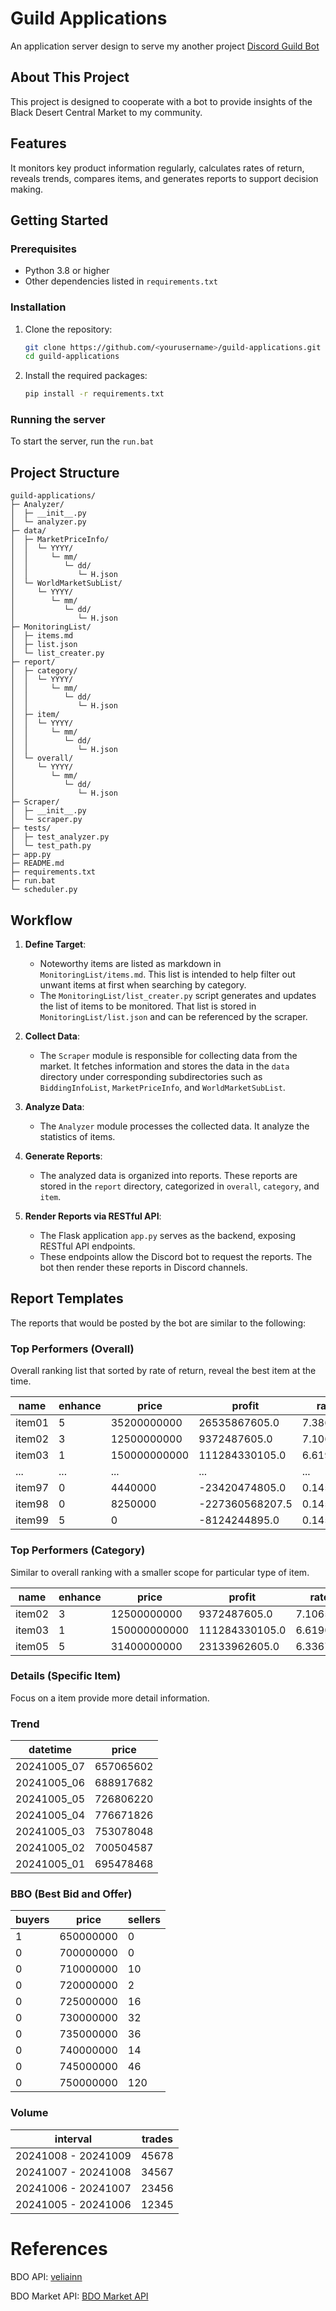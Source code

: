 # Guild Applications
An application server design to serve my another project [Discord Guild Bot](https://github.com/RyanYCT/discord-guild-bot)

## About This Project
This project is designed to cooperate with a bot to provide insights of the Black Desert Central Market to my community.

## Features
It monitors key product information regularly, calculates rates of return, reveals trends, compares items, and generates reports to support decision making.

## Getting Started
### Prerequisites
- Python 3.8 or higher
- Other dependencies listed in `requirements.txt`

### Installation
1. Clone the repository:
    ```bash
    git clone https://github.com/<yourusername>/guild-applications.git
    cd guild-applications
    ```

2. Install the required packages:
    ```bash
    pip install -r requirements.txt
    ```

### Running the server
To start the server, run the `run.bat`

## Project Structure
```
guild-applications/
├─ Analyzer/
│  ├─ __init__.py
│  └─ analyzer.py
├─ data/
│  ├─ MarketPriceInfo/
│  │  └─ YYYY/
│  │     └─ mm/
│  │        └─ dd/
│  │           └─ H.json
│  └─ WorldMarketSubList/
│     └─ YYYY/
│        └─ mm/
│           └─ dd/
│              └─ H.json
├─ MonitoringList/
│  ├─ items.md
│  ├─ list.json
│  └─ list_creater.py
├─ report/
│  ├─ category/
│  │  └─ YYYY/
│  │     └─ mm/
│  │        └─ dd/
│  │           └─ H.json
│  ├─ item/
│  │  └─ YYYY/
│  │     └─ mm/
│  │        └─ dd/
│  │           └─ H.json
│  └─ overall/
│     └─ YYYY/
│        └─ mm/
│           └─ dd/
│              └─ H.json
├─ Scraper/
│  ├─ __init__.py
│  └─ scraper.py
├─ tests/
│  ├─ test_analyzer.py
│  └─ test_path.py
├─ app.py
├─ README.md
├─ requirements.txt
├─ run.bat
└─ scheduler.py
```

## Workflow
1. **Define Target**:
    - Noteworthy items are listed as markdown in `MonitoringList/items.md`. This list is intended to help filter out unwant items at first when searching by category.
    - The `MonitoringList/list_creater.py` script generates and updates the list of items to be monitored. That list is stored in `MonitoringList/list.json` and can be referenced by the scraper.

2. **Collect Data**:
    - The `Scraper` module is responsible for collecting data from the market. It fetches information and stores the data in the `data` directory under corresponding subdirectories such as `BiddingInfoList`, `MarketPriceInfo`, and `WorldMarketSubList`.

3. **Analyze Data**:
    - The `Analyzer` module processes the collected data. It analyze the statistics of items.

4. **Generate Reports**:
    - The analyzed data is organized into reports. These reports are stored in the `report` directory, categorized in `overall`, `category`, and `item`.

5. **Render Reports via RESTful API**:
    - The Flask application `app.py` serves as the backend, exposing RESTful API endpoints.
    - These endpoints allow the Discord bot to request the reports. The bot then render these reports in Discord channels.

## Report Templates
The reports that would be posted by the bot are similar to the following:

### Top Performers (Overall)
Overall ranking list that sorted by rate of return, reveal the best item at the time.

| name   | enhance | price        | profit          | rate     | stock |
|--------|---------|--------------|-----------------|----------|-------|
| item01 | 5       | 35200000000  | 26535867605.0   | 7.386767 | 4     |
| item02 | 3       | 12500000000  | 9372487605.0    | 7.106571 | 0     |
| item03 | 1       | 150000000000 | 111284330105.0  | 6.619053 | 0     |
| ...    | ...     | ...          | ...             | ...      | ...   |
| item97 | 0       | 4440000      | -23420474805.0  | 0.145388 | 63    |
| item98 | 0       | 8250000      | -227360568207.5 | 0.145277 | 101   |
| item99 | 5       | 0            | -8124244895.0   | 0.14525  | 0     |

### Top Performers (Category)
Similar to overall ranking with a smaller scope for particular type of item.

| name   | enhance | price        | profit          | rate     | stock |
|--------|---------|--------------|-----------------|----------|-------|
| item02 | 3       | 12500000000  | 9372487605.0    | 7.106571 | 0     |
| item03 | 1       | 150000000000 | 111284330105.0  | 6.619053 | 0     |
| item05 | 5       | 31400000000  | 23133962605.0   | 6.336776 | 4     |


### Details (Specific Item)
Focus on a item provide more detail information.

### Trend
| datetime    | price     |
|-------------|-----------|
| 20241005_07 | 657065602 |
| 20241005_06 | 688917682 |
| 20241005_05 | 726806220 |
| 20241005_04 | 776671826 |
| 20241005_03 | 753078048 |
| 20241005_02 | 700504587 |
| 20241005_01 | 695478468 |

### BBO (Best Bid and Offer)
| buyers | price     | sellers |
|--------|-----------|---------|
| 1      | 650000000 | 0       |
| 0      | 700000000 | 0       |
| 0      | 710000000 | 10      |
| 0      | 720000000 | 2       |
| 0      | 725000000 | 16      |
| 0      | 730000000 | 32      |
| 0      | 735000000 | 36      |
| 0      | 740000000 | 14      |
| 0      | 745000000 | 46      |
| 0      | 750000000 | 120     |

### Volume
| interval            | trades    |
|---------------------|-----------|
| 20241008 - 20241009 | 45678     |
| 20241007 - 20241008 | 34567     |
| 20241006 - 20241007 | 23456     |
| 20241005 - 20241006 | 12345     |

# References
BDO API: [veliainn](https://developers.veliainn.com/)

BDO Market API: [BDO Market API](https://documenter.getpostman.com/view/4028519/TzK2bEVg#intro)
